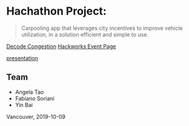 # Hachathon Project:

> Carpooling app that leverages city incentives to improve vehicle utilization, in a solution efficient and simple to use.

[Decode Congestion](https://vancouver.ca/streets-transportation/decode-congestion-hackathon.aspx)
[Hackworks Event Page](https://www.hackworks.com/en/decode-congestion)

[presentation](https://docs.google.com/presentation/d/1OUSJgYWSwYJofaPPI5oK66Ken8LTpvfWcmoL2AjK2-E/edit?ts=5dc7244f#slide=id.g741ab4d2eb_1_16)

## Team

- Angela Tao
- Fabiano Soriani
- Yin Bai

Vancouver, 2019-10-09
